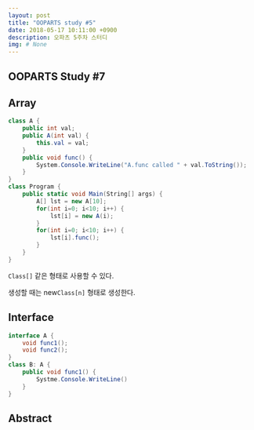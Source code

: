```yaml
---
layout: post
title: "OOPARTS study #5"
date: 2018-05-17 10:11:00 +0900
description: 오파츠 5주차 스터디
img: # None
---
```


## OOPARTS Study #7

## Array

``` C#
class A {
    public int val;
    public A(int val) {
        this.val = val;
    }
    public void func() {
        System.Console.WriteLine("A.func called " + val.ToString());
    }
}
class Program {
    public static void Main(String[] args) {
        A[] lst = new A[10];
        for(int i=0; i<10; i++) {
            lst[i] = new A(i);
        }
        for(int i=0; i<10; i++) {
            lst[i].func();
        }
    }
}
```

`Class[]` 같은 형태로 사용할 수 있다.

생성할 때는 new`Class[n]` 형태로 생성한다.

## Interface

``` C#
interface A {
    void func1();
    void func2();
}
class B: A {
    public void func1() {
        Systme.Console.WriteLine()
    }
}
```



## Abstract